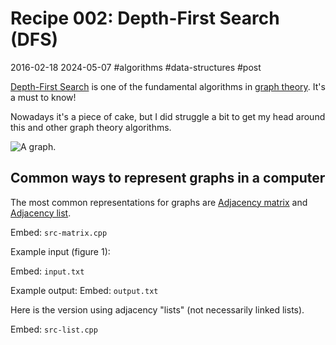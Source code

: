 # Recipe 002: Depth-First Search (DFS)
2016-02-18 2024-05-07 #algorithms #data-structures #post

<p><a href="http://en.wikipedia.org/wiki/Depth-first_search" target="_blank">Depth-First Search</a> is one of the fundamental algorithms in <a href="https://en.wikipedia.org/wiki/Graph_theory" target="_blank">graph theory</a>. It's a must to know!</p>

<p>Nowadays it's a piece of cake, but I did struggle a bit to get my head around this and other graph theory algorithms.</p>

![A graph.](/recipe-002-dfs/graph.svg)

## Common ways to represent graphs in a computer 

<p>The most common representations for graphs are <a href="http://en.wikipedia.org/wiki/Adjacency_matrix" target="_blank">Adjacency matrix</a> and <a href="http://en.wikipedia.org/wiki/Adjacency_list" target="_blank">Adjacency list</a>.</p>

Embed: `src-matrix.cpp`

Example input (figure 1):

Embed: `input.txt`

Example output:
Embed: `output.txt`

Here is the version using adjacency "lists" (not necessarily linked lists).

Embed: `src-list.cpp`
